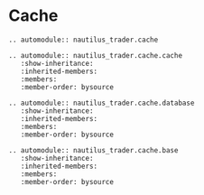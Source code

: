 # Cache

```{eval-rst}
.. automodule:: nautilus_trader.cache
```

```{eval-rst}
.. automodule:: nautilus_trader.cache.cache
   :show-inheritance:
   :inherited-members:
   :members:
   :member-order: bysource
```

```{eval-rst}
.. automodule:: nautilus_trader.cache.database
   :show-inheritance:
   :inherited-members:
   :members:
   :member-order: bysource
```

```{eval-rst}
.. automodule:: nautilus_trader.cache.base
   :show-inheritance:
   :inherited-members:
   :members:
   :member-order: bysource
```
